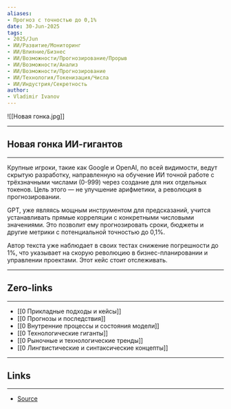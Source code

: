 ```yaml
---
aliases: 
- Прогноз с точностью до 0,1% 
date: 30-Jun-2025
tags:
- 2025/Jun
- ИИ/Развитие/Мониторинг
- ИИ/Влияние/Бизнес
- ИИ/Возможности/Прогнозирование/Прорыв
- ИИ/Возможности/Анализ
- ИИ/Возможности/Прогнозирование
- ИИ/Технология/Токенизация/Числа
- ИИ/Индустрия/Секретность
author:
- Vladimir Ivanov
---
```

![[Новая гонка.jpg]]

-----
##  Новая гонка ИИ-гигантов
-----
Крупные игроки, такие как Google и OpenAI, по всей видимости, ведут скрытую разработку, направленную на обучение ИИ точной работе с трёхзначными числами (0-999) через создание для них отдельных токенов. Цель этого — не улучшение арифметики, а революция в прогнозировании.

GPT, уже являясь мощным инструментом для предсказаний, учится устанавливать прямые корреляции с конкретными числовыми значениями. Это позволит ему прогнозировать сроки, бюджеты и другие метрики с потенциальной точностью до 0,1%. 

Автор текста уже наблюдает в своих тестах снижение погрешности до 1%, что указывает на скорую революцию в бизнес-планировании и управлении проектами. Этот кейс стоит отслеживать.

---
## Zero-links
---
- [[0 Прикладные подходы и кейсы]]
- [[0 Прогнозы и последствия]]
- [[0 Внутренние процессы и состояния модели]]
- [[0 Технологические гиганты]]
- [[0 Рыночные и технологические тренды]]
- [[0 Лингвистические и синтаксические концепты]]

---
## Links
---
- [Source](https://t.me/turboproject/1749)